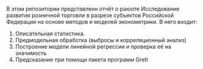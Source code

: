 В этом репозитории представленн отчёт о раюоте Исследование развития розничной торговли в разрезе субъектов Российской Федерации на основе методов и моделей эконометрики. 
  В него входит: 
  1. Описательная статистика.
  2. Предмодельная обработка (выбросы и корреляционный анализ)
  3. Построение модели линейной регрессии и проверка её на значимость
  4. Предсказание при помощи пакета программ Gretl
